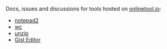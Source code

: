 Docs, issues and discussions for tools hosted on [onlinetool.io](https://onlinetool.io/):

* [notepad2](https://onlinetool.io/notepad2)
* [wc](https://onlinetool.io/wc)
* [unzip](https://onlinetool.io/unzip)
* [Gist Editor](https://onlinetool.io/gisteditor)
